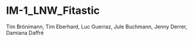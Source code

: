 # IM-1_LNW_Fitastic
 Tim Brönimann, Tim Eberhard, Luc Guerraz, Jule Buchmann, Jenny Derrer, Damiana Daffré
